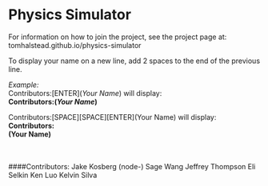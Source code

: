 Physics Simulator
=================

For information on how to join the project, see the project page at: tomhalstead.github.io/physics-simulator

To display your name on a new line, add 2 spaces to the end of the previous line.

_Example:_  
Contributors:\[ENTER\](*Your Name*) will display:  
<b>Contributors:(*Your Name*)</b>  

Contributors:\[SPACE\]\[SPACE\]\[ENTER\](Your Name) will display:  
<b>Contributors:  
(Your Name)</b>

<br/>
<br/>
####Contributors:
Jake Kosberg (node-)  
Sage Wang  
Jeffrey Thompson  
Eli Selkin  
Ken Luo  
Kelvin Silva
